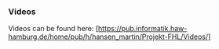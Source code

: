### Videos

Videos can be found here: [https://pub.informatik.haw-hamburg.de/home/pub/h/hansen_martin/Projekt-FHL/Videos/]